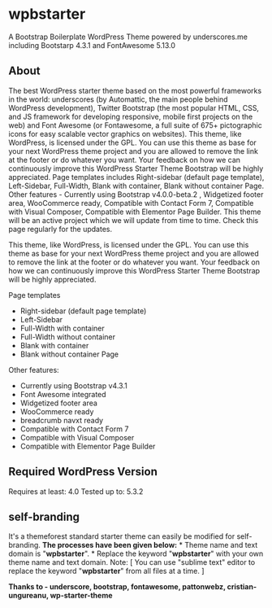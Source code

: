 # wpbstarter
A Bootstrap Boilerplate WordPress Theme powered by underscores.me including Bootstarp 4.3.1 and FontAwesome 5.13.0
<h2>About</h2>
The best WordPress starter theme based on the most powerful frameworks in the world: underscores (by Automattic, the main people behind WordPress development), Twitter Bootstrap (the most popular HTML, CSS, and JS framework for developing responsive, mobile first projects on the web) and Font Awesome (or Fontawesome, a full suite of 675+ pictographic icons for easy scalable vector graphics on websites). This theme, like WordPress, is licensed under the GPL. You can use this theme as base for your next WordPress theme project and you are allowed to remove the link at the footer or do whatever you want. Your feedback on how we can continuously improve this WordPress Starter Theme Bootstrap will be highly appreciated. Page templates includes Right-sidebar (default page template), Left-Sidebar, Full-Width, Blank with container, Blank without container Page. Other features - Currently using Bootstrap v4.0.0-beta.2 , Widgetized footer area, WooCommerce ready, Compatible with Contact Form 7, Compatible with Visual Composer, Compatible with Elementor Page Builder. This theme will be an active project which we will update from time to time. Check this page regularly for the updates.


This theme, like WordPress, is licensed under the GPL. You can use this theme as base for your next WordPress theme project and you are allowed to remove the link at the footer or do whatever you want. Your feedback on how we can continuously improve this WordPress Starter Theme Bootstrap will be highly appreciated.

Page templates
* Right-sidebar (default page template)
* Left-Sidebar
* Full-Width with container
* Full-Width without container
* Blank with container
* Blank without container Page

Other features:
* Currently using Bootstrap v4.3.1
* Font Awesome integrated
* Widgetized footer area
* WooCommerce ready
* breadcrumb navxt ready
* Compatible with Contact Form 7
* Compatible with Visual Composer
* Compatible with Elementor Page Builder

<h2>Required WordPress Version</h2>
Requires at least: 4.0
Tested up to: 5.3.2

<h2>self-branding</h2>
It's a themeforest standard starter theme can easily be modified for self-branding.
<strong>The processes have been given below:</strong>
* Theme name and text domain is "<strong>wpbstarter</strong>".
* Replace the keyword "<strong>wpbstarter</strong>" with your own theme name and text domain. 
Note: [ You can use "sublime text" editor to replace the keyword "<strong>wpbstarter</strong>" from all files at a time. ]

<strong>Thanks to - 
  underscore,
  bootstrap,
  fontawesome,
  pattonwebz,
  cristian-ungureanu,
  wp-starter-theme</strong>
